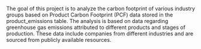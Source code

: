 The goal of this project is to analyze the carbon footprint of various industry groups based on Product Carbon Footprint (PCF) data stored in the product_emissions table. The analysis is based on data regarding greenhouse gas emissions attributed to different products and stages of production. These data include companies from different industries and are sourced from publicly available resources.

